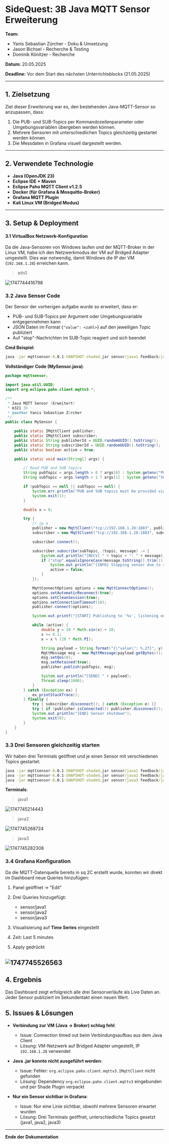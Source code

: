 # SideQuest: 3B Java MQTT Sensor Erweiterung

**Team:**

* Yanis Sebastian Zürcher - Doku & Umsetzung
* Jason Bichsel - Recherche & Testing
* Dominik Könitzer - Recherche

**Datum:** 20.05.2025

**Deadline:** Vor dem Start des nächsten Unterrichtsblocks (21.05.2025)

---

## 1. Zielsetzung

Ziel dieser Erweiterung war es, den bestehenden Java-MQTT-Sensor so anzupassen, dass:

1. Die PUB- und SUB-Topics per Kommandozeilenparameter oder Umgebungsvariablen übergeben werden können.
2. Mehrere Sensoren mit unterschiedlichen Topics gleichzeitig gestartet werden können.
3. Die Messdaten in Grafana visuell dargestellt werden.



---

## 2. Verwendete Technologie

* **Java (OpenJDK 23)**
* **Eclipse IDE + Maven**
* **Eclipse Paho MQTT Client v1.2.5**
* **Docker (für Grafana & Mosquitto-Broker)**
* **Grafana MQTT Plugin**
* **Kali Linux VM (Bridged Modus)**

---

## 3. Setup & Deployment

#### 3.1 VirtualBox Netzwerk-Konfiguration
Da die Java-Sensoren von Windows laufen und der MQTT-Broker in der Linux VM, habe ich den Netzwerkmodus der VM auf Bridged Adapter umgestellt.
Dies war notwendig, damit Windows die IP der VM (`192.168.1.28`) erreichen kann.

> eth0

![1747744416798](image/Dokumentation/1747744416798.png)

### 3.2 Java Sensor Code
Der Sensor der vorherigen aufgabe wurde so erweitert, dass er:

- PUB- und SUB-Topics per Argument oder Umgebungsvariable entgegennehmen kann
- JSON Daten im Format {`"value": <zahl>`} auf den jeweiligen Topic publiziert
- Auf "stop"-Nachrichten im SUB-Topic reagiert und sich beendet

**Cmd Beispiel**:
```cmd
java -jar mqttsensor-0.0.1-SNAPSHOT-shaded.jar sensor/java1 feedback/java1
```

**Vollständiger Code (MySensor.java)**: 
```java
package mqttsensor;

import java.util.UUID;
import org.eclipse.paho.client.mqttv3.*;

/**
 * Java MQTT Sensor (Erweitert)
 * m321 3b
 * @author Yanis Sebastian Zürcher
 */
public class MySensor {

    public static IMqttClient publisher;
    public static IMqttClient subscriber;
    public static String publisherId = UUID.randomUUID().toString();
    public static String subscriberId = UUID.randomUUID().toString();
    public static boolean active = true;

    public static void main(String[] args) {

        // Read PUB and SUB topics
        String pubTopic = args.length > 0 ? args[0] : System.getenv("PUB_TOPIC");
        String subTopic = args.length > 1 ? args[1] : System.getenv("SUB_TOPIC");

        if (pubTopic == null || subTopic == null) {
            System.err.println("PUB and SUB topics must be provided via args or environment variables");
            System.exit(1);
        }

        double x = 0;

        try {
        	// ip a
        	publisher = new MqttClient("tcp://192.168.1.28:1883", publisherId);
        	subscriber = new MqttClient("tcp://192.168.1.28:1883", subscriberId);

            subscriber.connect();

            subscriber.subscribe(subTopic, (topic, message) -> {
                System.out.println("[RECV] " + topic + ": " + message);
                if ("stop".equalsIgnoreCase(message.toString().trim())) {
                    System.out.println("[INFO] Stopping sensor due to stop message.");
                    active = false;
                }
            });

            MqttConnectOptions options = new MqttConnectOptions();
            options.setAutomaticReconnect(true);
            options.setCleanSession(true);
            options.setConnectionTimeout(10);
            publisher.connect(options);

            System.out.printf("[START] Publishing to '%s', listening on '%s'%n", pubTopic, subTopic);

            while (active) {
                double y = 10 * Math.sin(x) + 10;
                x += 0.1;
                x = x % (20 * Math.PI);

                String payload = String.format("{\"value\": %.2f}", y);
                MqttMessage msg = new MqttMessage(payload.getBytes());
                msg.setQos(0);
                msg.setRetained(true);
                publisher.publish(pubTopic, msg);

                System.out.println("[SEND] " + payload);
                Thread.sleep(1000);
            }
        } catch (Exception ex) {
            ex.printStackTrace();
        } finally {
            try { subscriber.disconnect(); } catch (Exception e) {}
            try { if (publisher.isConnected()) publisher.disconnect(); } catch (Exception e) {}
            System.out.println("[END] Sensor shutdown");
            System.exit(0);
        }
    }
}

```
### 3.3 Drei Sensoren gleichzeitig starten
Wir haben drei Terminals geöffnet und je einen Sensor mit verschiedenen Topics gestartet:

```cmd
java -jar mqttsensor-0.0.1-SNAPSHOT-shaded.jar sensor/java1 feedback/java1
java -jar mqttsensor-0.0.1-SNAPSHOT-shaded.jar sensor/java2 feedback/java2
java -jar mqttsensor-0.0.1-SNAPSHOT-shaded.jar sensor/java3 feedback/java3
```
**Terminals**: 

> java1

![1747745214443](image/Dokumentation/1747745214443.png)

> java2

![1747745268724](image/Dokumentation/1747745268724.png)

> java3

![1747745282308](image/Dokumentation/1747745282308.png)

### 3.4 Grafana Konfiguration

Da die MQTT-Datenquelle bereits in sq 2C erstellt wurde, konnten wir direkt im Dashboard neue Queries hinzufügen:

1. Panel geöffnet -> "Edit"

2. Drei Queries hinzugefügt:

    - sensor/java1
    - sensor/java2
    - sensor/java3

3. Visualisierung auf **Time Series** eingestellt

4. Zeit: Last 5 minutes

5. Apply gedrückt

![1747745526563](image/Dokumentation/1747745526563.png)
---

## 4. Ergebnis
Das Dashboard zeigt erfolgreich alle drei Sensorverläufe als Live Daten an. Jeder Sensor publiziert im Sekundentakt einen neuen Wert.


## 5. Issues & Lösungen

* **Verbindung zur VM (Java -> Broker) schlug fehl**:
  - Issue: Connection timed out beim Verbindungsaufbau aus dem Java Client
  - Lösung: VM-Netzwerk auf Bridged Adapter umgestellt, IP `192.168.1.28` verwendet

* **Java .jar konnte nicht ausgeführt werden**:
  - Issue: Fehler: `org.eclipse.paho.client.mqttv3.IMqttClient` nicht gefunden
  - Lösung: Dependency `org.eclipse.paho.client.mqttv3` eingebunden und per Shade Plugin verpackt

* **Nur ein Sensor sichtbar in Grafana**:
  - Issue: Nur eine Linie sichtbar, obwohl mehrere Sensoren erwartet wurden
  - Lösung: Drei Terminals geöffnet, unterschiedliche Topics gesetzt (java1, java2, java3)

---

**Ende der Dokumentation**